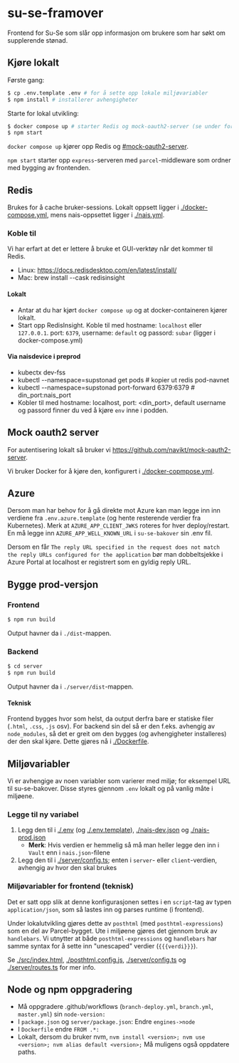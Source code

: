 # su-se-framover

Frontend for Su-Se som slår opp informasjon om brukere som har søkt om supplerende stønad.

## Kjøre lokalt

Første gang:

```sh
$ cp .env.template .env # for å sette opp lokale miljøvariabler
$ npm install # installerer avhengigheter
```

Starte for lokal utvikling:

```sh
$ docker compose up # starter Redis og mock-oauth2-server (se under for mer info)
$ npm start
```

`docker compose up` kjører opp Redis og [#mock-oauth2-server](#mock-oauth2-server).

`npm start` starter opp `express`-serveren med `parcel`-middleware som ordner med bygging av frontenden.

## Redis

Brukes for å cache bruker-sessions.
Lokalt oppsett ligger i [./docker-compose.yml](), mens nais-oppsettet ligger i [./nais.yml]().

### Koble til

Vi har erfart at det er lettere å bruke et GUI-verktøy når det kommer til Redis.

-   Linux: https://docs.redisdesktop.com/en/latest/install/
-   Mac: brew install --cask redisinsight

#### Lokalt

-   Antar at du har kjørt `docker compose up` og at docker-containeren kjører lokalt.
-   Start opp RedisInsight. Koble til med hostname: `localhost` eller `127.0.0.1`. port: `6379`, username: `default` og passord: `subar` (ligger i docker-compose.yml)

#### Via naisdevice i preprod

-   kubectx dev-fss
-   kubectl --namespace=supstonad get pods # kopier ut redis pod-navnet
-   kubectl --namespace=supstonad port-forward <pod> 6379:6379 # din_port:nais_port
-   Kobler til med hostname: localhost, port: <din_port>, default username og passord finner du ved å kjøre `env` inne i podden.

## Mock oauth2 server

For autentisering lokalt så bruker vi https://github.com/navikt/mock-oauth2-server.

Vi bruker Docker for å kjøre den, konfigurert i [./docker-copmpose.yml]().

## Azure

Dersom man har behov for å gå direkte mot Azure kan man legge inn inn verdiene fra `.env.azure.template` (og hente resterende verdier fra Kubernetes).
Merk at `AZURE_APP_CLIENT_JWKS` roteres for hver deploy/restart.
En må legge inn `AZURE_APP_WELL_KNOWN_URL` i `su-se-bakover` sin .env fil.

Dersom en får `The reply URL specified in the request does not match the reply URLs configured for the application` bør man dobbeltsjekke i Azure Portal at localhost er registrert som en gyldig reply URL.

## Bygge prod-versjon

### Frontend

```sh
$ npm run build
```

Output havner da i `./dist`-mappen.

### Backend

```sh
$ cd server
$ npm run build
```

Output havner da i `./server/dist`-mappen.

#### Teknisk

Frontend bygges hvor som helst, da output derfra bare er statiske filer (`.html`, `.css`, `.js` osv).
For backend sin del så er den f.eks. avhengig av `node_modules`, så det er greit om den bygges (og avhengigheter installeres) der den skal kjøre.
Dette gjøres nå i [./Dockerfile]().

## Miljøvariabler

Vi er avhengige av noen variabler som varierer med miljø; for eksempel URL til su-se-bakover.
Disse styres gjennom `.env` lokalt og på vanlig måte i miljøene.

### Legge til ny variabel

1. Legg den til i [./.env]() (og [./.env.template]()), [./nais-dev.json]() og [./nais-prod.json]()
    - **Merk**: Hvis verdien er hemmelig så må man heller legge den inn i `Vault` enn i `nais.json`-filene
2. Legg den til i [./server/config.ts](); enten i `server`- eller `client`-verdien, avhengig av hvor den skal brukes

### Miljøvariabler for frontend (teknisk)

Det er satt opp slik at denne konfigurasjonen settes i en `script`-tag av typen `application/json`, som så lastes inn og parses runtime (i frontend).

Under lokalutvikling gjøres dette av `posthtml` (med `posthtml-expressions`) som en del av Parcel-bygget.
Ute i miljøene gjøres det gjennom bruk av `handlebars`.
Vi utnytter at både `posthtml-expressions` og `handlebars` har samme syntax for å sette inn "unescaped" verdier (`{{{verdi}}}`).

Se [./src/index.html](), [./posthtml.config.js](), [./server/config.ts]() og [./server/routes.ts]() for mer info.

## Node og npm oppgradering

-   Må oppgradere .github/workflows (`branch-deploy.yml`, `branch.yml`, `master.yml`) sin `node-version:`
-   I `package.json` og `server/package.json`: Endre `engines->node`
-   I `Dockerfile` endre `FROM .*:`
-   Lokalt, dersom du bruker nvm, `nvm install <version>; nvm use <version>; nvm alias default <version>;` Må muligens også oppdatere paths.
